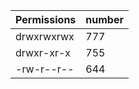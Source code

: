 |  Permissions  | number |
|---------------|--------|
|  drwxrwxrwx   |   777  |
|  drwxr-xr-x   |   755  |
|  -rw-r--r--   |   644  |
